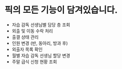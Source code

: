 # 픽의 모든 기능이 담겨있습니다.

- 자습 감독 선생님별 담당 층 조회
- 외출 및 이동 수락 처리
- 출결 상태 관리
- 인원 변경 (반, 동아리, 방과 후)
- 외출자 목록 확인
- 월별 자습 감독 선생님 할당 변경
- 주말 급식 신청 현황 조회
